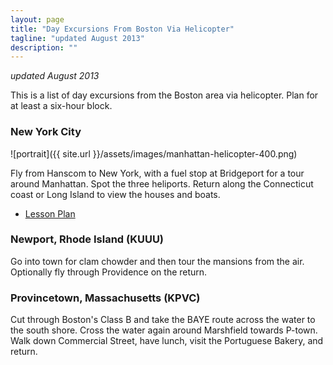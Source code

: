 ```yaml
---
layout: page
title: "Day Excursions From Boston Via Helicopter"
tagline: "updated August 2013"
description: ""
---
```


*updated August 2013*

This is a list of day excursions from the Boston area via
helicopter. Plan for at least a six-hour block.

### New York City

![portrait]({{ site.url }}/assets/images/manhattan-helicopter-400.png)

Fly from Hanscom to New York, with a fuel stop at
Bridgeport for a tour around Manhattan. Spot the three
heliports. Return along the Connecticut coast or Long Island to view
the houses and boats.

* [Lesson Plan](new-york-city-helicopter-lesson-plan)

### Newport, Rhode Island (KUUU)

Go into town for clam chowder and then tour the mansions from the
air. Optionally fly through Providence on the return.

### Provincetown, Massachusetts (KPVC)

Cut through Boston's Class B and take the BAYE route across the water
to the south shore. Cross the water again around Marshfield towards
P-town. Walk down Commercial Street, have lunch, visit the Portuguese
Bakery, and return.
